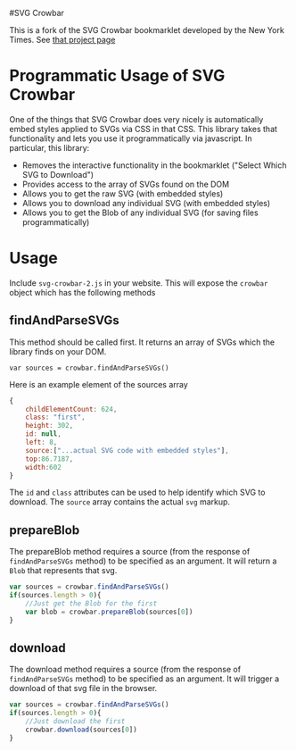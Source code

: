 #SVG Crowbar

This is a fork of the SVG Crowbar bookmarklet developed by the New York Times. See [that project page](http://nytimes.github.com/svg-crowbar/)

# Programmatic Usage of SVG Crowbar
One of the things that SVG Crowbar does very nicely is automatically embed styles applied to SVGs via CSS in that CSS. This library takes that functionality and lets you use it programmatically via javascript. In particular, this library:
* Removes the interactive functionality in the bookmarklet ("Select Which SVG to Download")
* Provides access to the array of SVGs found on the DOM
* Allows you to get the raw SVG (with embedded styles)
* Allows you to download any individual SVG (with embedded styles)
* Allows you to get the Blob of any individual SVG (for saving files programmatically)

# Usage
Include `svg-crowbar-2.js` in your website. This will expose the `crowbar` object which has the following methods
## findAndParseSVGs
This method should be called first. It returns an array of SVGs which the library finds on your DOM.
```
var sources = crowbar.findAndParseSVGs()
```
Here is an example element of the sources array
```javascript
{
	childElementCount: 624,
	class: "first",
	height: 302,
	id: null,
	left: 8,
	source:["...actual SVG code with embedded styles"],
	top:86.7187,
	width:602
}
```
The `id` and `class` attributes can be used to help identify which SVG to download. The `source` array contains the actual `svg` markup.

## prepareBlob
The prepareBlob method requires a source (from the response of `findAndParseSVGs` method) to be specified as an argument. It will return a `Blob` that represents that svg.
```javascript
var sources = crowbar.findAndParseSVGs()
if(sources.length > 0){
	//Just get the Blob for the first
	var blob = crowbar.prepareBlob(sources[0])
}
```

## download
The download method requires a source (from the response of `findAndParseSVGs` method) to be specified as an argument. It will trigger a download of that svg file in the browser.
```javascript
var sources = crowbar.findAndParseSVGs()
if(sources.length > 0){
	//Just download the first
	crowbar.download(sources[0])
}
```


